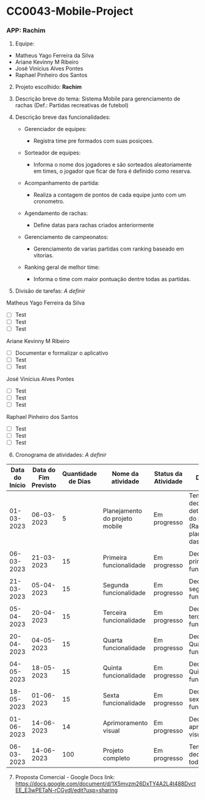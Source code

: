 # CC0043-Mobile-Project

### **APP: Rachim**

1. Equipe:

- Matheus Yago Ferreira da Silva
- Ariane Kevinny M Ribeiro
- José Vinícius Alves Pontes
- Raphael Pinheiro dos Santos

2. Projeto escolhido: **Rachim**

3. Descrição breve do tema: Sistema Mobile para gerenciamento de rachas (Def.: Partidas recreativas de futebol) 

4. Descrição breve das funcionalidades:
 
   * Gerenciador de equipes:

      * Registra time pre formados com suas posiçoes.
 
   * Sorteador de equipes:
   
      * Informa o nome dos jogadores e são sorteados aleatoriamente em times, o jogador que ficar de fora é definido como reserva.
      
   * Acompanhamento de partida:
   
      * Realiza a contagem de pontos de cada equipe junto com um cronometro.
      
   * Agendamento de rachas:
   
      * Define datas para rachas criados anteriormente
      
   * Gerenciamento de campeonatos:
   
      * Gerenciamento de varias partidas com ranking baseado em vitorias.

   * Ranking geral de melhor time:

      * Informa o time com maior pontuação dentre todas as partidas.

5. Divisão de tarefas: *A definir*

Matheus Yago Ferreira da Silva
- [ ] Test
- [ ] Test 
- [ ] Test

Ariane Kevinny M Ribeiro
- [ ] Documentar e formalizar o aplicativo
- [ ] Test 
- [ ] Test

José Vinícius Alves Pontes
- [ ] Test
- [ ] Test 
- [ ] Test

Raphael Pinheiro dos Santos
- [ ] Test
- [ ] Test 
- [ ] Test

6. Cronograma de atividades: *A definir*

| Data  do Início | Data do Fim Previsto | Quantidade de Dias | Nome da atividade | Status da Atividade | Descrição |
|---|---|---|---|---|---|
| 01-03-2023  | 06-03-2023 | 5 | Planejamento do projeto mobile | Em progresso | Tempo dedicado ao detalhamento do produto (Rachim) e planejamento das ações | 
|   |   |   |   |   |   |   |
| 06-03-2023 | 21-03-2023 | 15 | Primeira funcionalidade | Em progresso | Dedicação a primeira funcionalidade |   |
|   |   |   |   |   |   |   |
| 21-03-2023 | 05-04-2023 | 15 | Segunda funcionalidade | Em progresso | Dedicação a segunda funcionalidade |   |
|   |   |   |   |   |   |   |
| 05-04-2023 | 20-04-2023 | 15 | Terceira funcionalidade | Em progresso | Dedicação a terceira funcionalidade |   |
|   |   |   |   |   |   |   |
| 20-04-2023 | 04-05-2023 | 15 | Quarta funcionalidade | Em progresso | Dedicação a Quarta funcionalidade |   |
|   |   |   |   |   |   |   |
| 04-05-2023 | 18-05-2023 | 15 | Quinta funcionalidade | Em progresso | Dedicação a Quinta funcionalidade |   |
|   |   |   |   |   |   |   |
| 18-05-2023 | 01-06-2023 | 15 | Sexta funcionalidade | Em progresso | Dedicação a sexta funcionalidade |   |
|   |   |   |   |   |   |   |
| 01-06-2023 | 14-06-2023 | 14 | Aprimoramento visual | Em progresso | Dedicação ao aprimoramento visual |   |
|   |   |   |   |   |   |   |
| 06-03-2023 | 14-06-2023 |  100 | Projeto completo   | Em progresso   |   Tempo dedicado a todo o projeto |   |


7. Proposta Comercial - Google Docs link: https://docs.google.com/document/d/1X5mvzm26DxTY4A2L4t488DvctEE_E3wPETaN-rCGydI/edit?usp=sharing 
